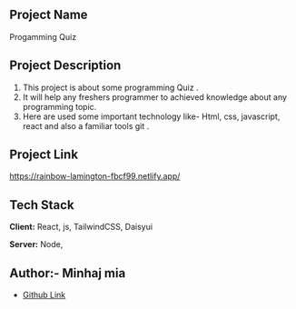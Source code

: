## Project Name

Progamming Quiz

## Project Description

1. This project is about some programming Quiz .
2. It will help any freshers programmer to achieved knowledge about any programming topic.
3. Here are used some important technology like- Html, css, javascript, react and also a familiar tools git .

## Project Link

https://rainbow-lamington-fbcf99.netlify.app/

## Tech Stack

**Client:** React, js, TailwindCSS, Daisyui

**Server:** Node,

## Author:- Minhaj mia

- [Github Link](https://github.com/minhajmia)
